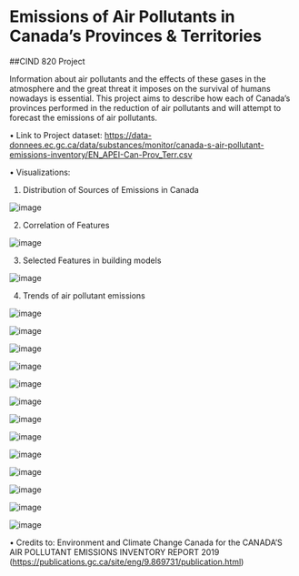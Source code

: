 # Emissions of Air Pollutants in Canada’s Provinces & Territories
##CIND 820 Project

Information about air pollutants and the effects of these gases in the atmosphere and the great threat it imposes on the survival of humans nowadays is essential.
This project aims to describe how each of Canada’s provinces performed in the reduction of air pollutants and will attempt to forecast the emissions of air pollutants.

•	Link to Project dataset:  https://data-donnees.ec.gc.ca/data/substances/monitor/canada-s-air-pollutant-emissions-inventory/EN_APEI-Can-Prov_Terr.csv

•	Visualizations:

  1.  Distribution of Sources of Emissions in Canada
  
   ![image](https://user-images.githubusercontent.com/91929677/140853154-86fa91d2-ff69-4a82-be70-f679ffacd304.png)


  2.  Correlation of Features

   ![image](https://user-images.githubusercontent.com/91929677/140853528-e96078b4-01f8-4bc6-8e04-e39a7d60c66c.png)


  3.  Selected Features in building models
    
   ![image](https://user-images.githubusercontent.com/91929677/140853767-c5d0b79a-d89e-4e80-9e08-3d200bf22763.png)

  
  4.  Trends of air pollutant emissions
   
   ![image](https://user-images.githubusercontent.com/91929677/140854401-dffd1982-c1b4-4e00-9910-6a5219ef34c1.png)

   ![image](https://user-images.githubusercontent.com/91929677/140854431-b7a293c2-3f84-465d-b9dc-c77d9728e7b1.png)

   ![image](https://user-images.githubusercontent.com/91929677/140854550-55871664-a771-45df-81fd-ebbe3a0a2e5b.png)

   ![image](https://user-images.githubusercontent.com/91929677/140854575-028e3ea4-1939-4ddc-9a9d-1f9c03849e78.png)

   ![image](https://user-images.githubusercontent.com/91929677/140854621-836d1b6f-2666-4a00-8b89-2931e95ad1a5.png)

   ![image](https://user-images.githubusercontent.com/91929677/140854657-a05e4d50-c439-4747-a285-d84d5ea71af7.png)

   ![image](https://user-images.githubusercontent.com/91929677/140854683-09ef3e18-65af-4979-87af-e0aea7f5d16b.png)

   ![image](https://user-images.githubusercontent.com/91929677/140854713-14621364-dcce-42e9-892a-3f7430645b73.png)

   ![image](https://user-images.githubusercontent.com/91929677/140854749-651f742e-0fc4-4cd3-9d26-3bf3c8b26fe2.png)

   ![image](https://user-images.githubusercontent.com/91929677/140854850-74f53825-33e7-43d6-a8e6-b2fe11d596d1.png)

   ![image](https://user-images.githubusercontent.com/91929677/140854887-bb387a97-58d9-4c5f-bc98-6622febb4a6f.png)

   ![image](https://user-images.githubusercontent.com/91929677/140854922-2bfebe5f-ea75-45a4-8d33-855b3914f22f.png)

   ![image](https://user-images.githubusercontent.com/91929677/140854963-a11843a7-088a-4d8f-9828-b77c2dad553c.png)


•	Credits to:
  Environment and Climate Change Canada for the CANADA’S AIR POLLUTANT EMISSIONS INVENTORY REPORT 2019 (https://publications.gc.ca/site/eng/9.869731/publication.html)
